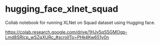 # hugging_face_xlnet_squad

Collab notebook for running XLNet on Squad dataset using Hugging face.

https://colab.research.google.com/drive/1HJv5qSSGMOgp-Lmd8SRIcp_wSZqXURc_#scrollTo=PHk4Kw651y0n
